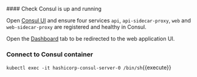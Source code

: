 #### Check Consul is up and running

Open [Consul UI](https://[[HOST_SUBDOMAIN]]-80-[[KATACODA_HOST]].environments.katacoda.com/ui/minidc/services) and ensure four services `api`, `api-sidecar-proxy`, `web` and `web-sidecar-proxy` are registered and healthy in Consul.

Open the [Dashboard](https://[[HOST_SUBDOMAIN]]-9090-[[KATACODA_HOST]].environments.katacoda.com/ui) tab to be redirected to the web application UI.


### Connect to Consul container

`kubectl exec -it hashicorp-consul-server-0 /bin/sh`{{execute}}